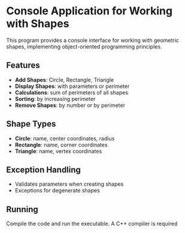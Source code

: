 # Console Application for Working with Shapes

This program provides a console interface for working with geometric shapes, implementing object-oriented programming principles.

## Features

- **Add Shapes**: Circle, Rectangle, Triangle
- **Display Shapes**: with parameters or perimeter
- **Calculations**: sum of perimeters of all shapes
- **Sorting**: by increasing perimeter
- **Remove Shapes**: by number or by perimeter

## Shape Types

- **Circle**: name, center coordinates, radius
- **Rectangle**: name, corner coordinates
- **Triangle**: name, vertex coordinates

## Exception Handling

- Validates parameters when creating shapes
- Exceptions for degenerate shapes

## Running

Compile the code and run the executable. A C++ compiler is required
